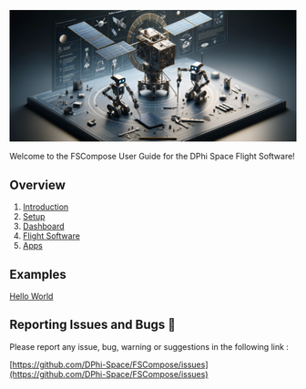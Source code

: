 ![Alt text](logo.png)

Welcome to the FSCompose User Guide for the DPhi Space Flight Software!

## Overview
1.  [Introduction](./1.Introduction/README.md)
2.  [Setup](./2.Setup/README.md)
3.  [Dashboard](./3.GroundSegment/README.md)
4.  [Flight Software](./4.FS/README.md)
5.  [Apps](./5.Apps/README.md)


## Examples
[Hello World](./6.Examples/Hello-World/README.md)

## Reporting Issues and Bugs 🐛
Please report any issue, bug, warning or suggestions in the following link : 

[https://github.com/DPhi-Space/FSCompose/issues](https://github.com/DPhi-Space/FSCompose/issues)